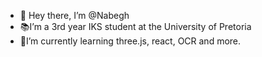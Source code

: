 - 👋 Hey there, I’m @Nabegh
- 📚I’m a 3rd year IKS student at the University of Pretoria
- 🐍I’m currently learning three.js, react, OCR and more.
<!--
**Nmuhra/Nmuhra** is a ✨ _special_ ✨ repository because its `README.md` (this file) appears on your GitHub profile.

Here are some ideas to get you started:

- 🔭 I’m currently working on ...
- 🌱 I’m currently learning ...
- 👯 I’m looking to collaborate on ...
- 🤔 I’m looking for help with ...
- 💬 Ask me about ...
- 📫 How to reach me: ...
- 😄 Pronouns: ...
- ⚡ Fun fact: ...
-->
